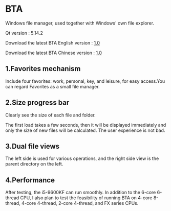 # BTA
Windows file manager, used together with Windows' own file explorer.

Qt version : 5.14.2

Download the latest BTA English version : [1.0](https://github.com/zz137yd/BTA/releases/tag/E-1.0)

Download the latest BTA Chinese version : [1.0](https://github.com/zz137yd/BTA/releases/tag/C-1.0)



## 1.Favorites mechanism
Include four favorites: work, personal, key, and leisure, for easy access.You can regard Favorites as a small file manager.



## 2.Size progress bar
Clearly see the size of each file and folder.

The first load takes a few seconds, then it will be displayed immediately and only the size of new files will be calculated. The user experience is not bad.



## 3.Dual file views
The left side is used for various operations, and the right side view is the parent directory on the left.



## 4.Performance
After testing, the i5-9600KF can run smoothly. 
In addition to the 6-core 6-thread CPU, I also plan to test the feasibility of running BTA on 4-core 8-thread, 4-core 4-thread, 2-core 4-thread, and FX series CPUs.
